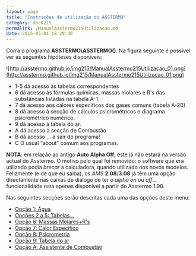 ```yaml
---
layout: page
title: "Instruções de utilização do ASSTERMO"
category: docK215
permalink: /ManualAsstermo215Utilizacao.md
date: 2015-05-01 18:29:40
---
```


Corra o programa **ASSTERMO\ASSTERMO()**. Na figura seguinte é possível ver as seguintes hipóteses disponíveis:

![http://asstermo.github.io/img215/ManualAsstermo215Utilizacao_01.png](http://asstermo.github.io/img215/ManualAsstermo215Utilizacao_01.png)

  * 1-5 dá acesso às tabelas correspondentes
  * 6 dá acesso às fórmulas químicas, massas molares e R's das substâncias listadas na tabela A-1.
  * 7 dá acesso aos calores específicos dos gases comuns (tabela A-20)
  * 8 dá acesso à secção de cálculos psicrométricos e diagrama psicrométrico numérico.
  * 9 dá acesso à tabela do ar.
  * A dá acesso à secção de Combustão
  * B dá acesso ... a sair do programa!
  * C O usual “about” comum aos programas.

**NOTA**: em relação ao antigo **Auto Alpha Off**, este já não estará na versão actual do Asstermo. O motivo pelo qual foi removido: o software que era utilizado podia _brecar_ a calculadora, quando utilizado nos novos modelos. Felizmente (e de que eu saiba), os _AMS_ **2.08**/**3.08** já têm uma opção directamente nas caixas de diálogo de ter o _alpha on_ ou _off_... funcionalidade esta apenas disponível a partir do Asstermo 1.90.

Nas seguintes secções serão descritas cada uma das opções deste menu:
  * [Opção 1: Água](ManualAsstermo215Agua.md)
  * [Opções 2 a 5: Tabelas...](ManualAsstermo215OutrosFluidos.md)
  * [Opção 6: Massas Molares+R's](ManualAsstermo215MassasMolares.md)
  * [Opção 7: Calor Específico](ManualAsstermo215CalorEspecifico.md)
  * [Opção 8: Psicrometria](ManualAsstermo215Psicrometria.md)
  * [Opção 9: Tabela do ar](ManualAsstermo215Ar.md)
  * [Opção A: Assistente de Combustão](ManualAsstermo215Combustao.md)
